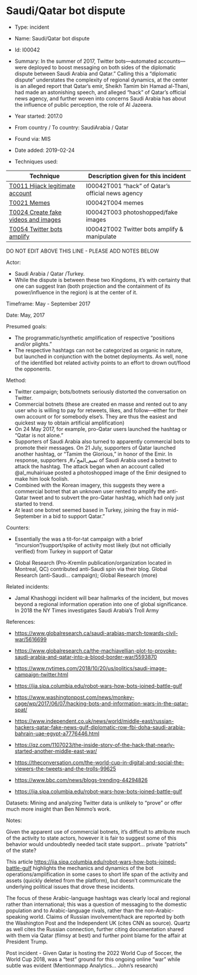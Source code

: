 # Saudi/Qatar bot dispute

* Type: incident

* Name: Saudi/Qatar bot dispute

* Id: I00042

* Summary: In the summer of 2017, Twitter bots—automated accounts—were deployed to boost messaging on both sides of the diplomatic dispute between Saudi Arabia and Qatar.” Calling this a “diplomatic dispute” understates the complexity of regional dynamics, at the center is an alleged report that Qatar’s emir, Sheikh Tamim bin Hamad al-Thani, had made an astonishing speech, and alleged “hack” of Qatar’s official news agency, and further woven into concerns Saudi Arabia has about the influence of public perception, the role of Al Jazeera. 

* Year started: 2017.0

* From country / To country: SaudiArabia / Qatar

* Found via: MIS

* Date added: 2019-02-24

* Techniques used: 

| Technique | Description given for this incident |
| --------- | ------------------------- |
| [T0011 Hijack legitimate account](../techniques/T0011.md) | I00042T001 “hack” of Qatar’s official news agency |
| [T0021 Memes](../techniques/T0021.md) | I00042T004 memes |
| [T0024 Create fake videos and images](../techniques/T0024.md) | I00042T003 photoshopped/fake images |
| [T0054 Twitter bots amplify](../techniques/T0054.md) | I00042T002 Twitter bots amplify & manipulate |

DO NOT EDIT ABOVE THIS LINE - PLEASE ADD NOTES BELOW

Actor: 

* Saudi Arabia / Qatar /Turkey. 
* While the dispute is between these two Kingdoms, it’s with certainty that one can suggest Iran (both projection and the containment of its power/influence in the region) is at the center of it.

Timeframe: May - September 2017 

Date: May, 2017

Presumed goals: 

* The programmatic/synthetic amplification of respective “positions and/or plights.” 
* The respective hashtags can not be categorized as organic in nature, but launched in conjunction with the botnet deployments. As well, none of the identified bot related activity points to an effort to drown out/flood the opponents. 

Method: 

* Twitter campaign; bots/botnets seriously distorted the conversation on Twitter.
* Commercial botnets (these are created en masse and rented out to any user who is willing to pay for retweets, likes, and follow—either for their own account or for somebody else’s. They are thus the easiest and quickest way to obtain artificial amplification)
* On 24 May 2017, for example, pro-Qatar users launched the hashtag or “Qatar is not alone.”
* Supporters of Saudi Arabia also turned to apparently commercial bots to promote their messages. On 21 July, supporters of Qatar launched another hashtag, or “Tamim the Glorious,” in honor of the Emir. In response, supporters ,#تميم_المج ُد of Saudi Arabia used a botnet to attack the hashtag. The attack began when an account called @al_muhairiuae posted a photoshopped image of the Emir designed to make him look foolish.
* Combined with the Korean imagery, this suggests they were a commercial botnet that an unknown user rented to amplify the anti-Qatar tweet and to subvert the pro-Qatar hashtag, which had only just started to trend.
* At least one botnet seemed based in Turkey, joining the fray in mid-September in a bid to support Qatar.”

Counters: 

* Essentially the was a tit-for-tat campaign with a brief “incursion”/support/spike of activity most likely (but not officially verified) from Turkey in support of Qatar

* Global Research (Pro-Kremlin publication/organization located in Montreal, QC) contributed anti-Saudi spin via their blog. Global Research (anti-Saudi… campaign); Global Research (more)

Related incidents: 

* Jamal Khashoggi incident will bear hallmarks of the incident, but moves beyond a regional information operation into one of global significance. In 2018 the NY Times investigates Saudi Arabia’s Troll Army

References: 

* https://www.globalresearch.ca/saudi-arabias-march-towards-civil-war/5616699
* https://www.globalresearch.ca/the-machiavellian-plot-to-provoke-saudi-arabia-and-qatar-into-a-blood-border-war/5593870
* https://www.nytimes.com/2018/10/20/us/politics/saudi-image-campaign-twitter.html
* https://jia.sipa.columbia.edu/robot-wars-how-bots-joined-battle-gulf
* https://www.washingtonpost.com/news/monkey-cage/wp/2017/06/07/hacking-bots-and-information-wars-in-the-qatar-spat/
* https://www.independent.co.uk/news/world/middle-east/russian-hackers-qatar-fake-news-gulf-diplomatic-row-fbi-doha-saudi-arabia-bahrain-uae-egypt-a7776446.html
* https://qz.com/1107023/the-inside-story-of-the-hack-that-nearly-started-another-middle-east-war/
* https://theconversation.com/the-world-cup-in-digital-and-social-the-viewers-the-tweets-and-the-trolls-99625

* https://www.bbc.com/news/blogs-trending-44294826
* https://jia.sipa.columbia.edu/robot-wars-how-bots-joined-battle-gulf

Datasets:  Mining and analyzing Twitter data is unlikely to “prove” or offer much more insight than Ben Nimmo’s work.

Notes: 

Given the apparent use of commercial botnets, it’s difficult to attribute much of the activity to state actors, however it is fair to suggest some of this behavior would undoubtedly needed tacit state support… private “patriots” of the state?

This article https://jia.sipa.columbia.edu/robot-wars-how-bots-joined-battle-gulf highlights the mechanics and dynamics of the bot operations/amplification in some cases to short life span of the activity and assets (quickly deleted from the platform), but doesn’t communicate the underlying political issues that drove these incidents.
 
The focus of these Arabic-language hashtags was clearly local and regional rather than international; this was a question of messaging to the domestic population and to Arabic-language rivals, rather than the non-Arabic-speaking world.
Claims of Russian involvement/hack are reported by both the Washington Post and the Independent UK (cites CNN as source). Quartz as well cites the Russian connection, further citing documentation shared with them via Qatar (flimsy at best) and further point blame for the affair at President Trump. 

Post incident - Given Qatar is hosting the 2022 World Cup of Soccer, the World Cup 2018, was a “test” ground for this ongoing online “war” while subtle was evident (Mentionmapp Analytics… John’s research) 